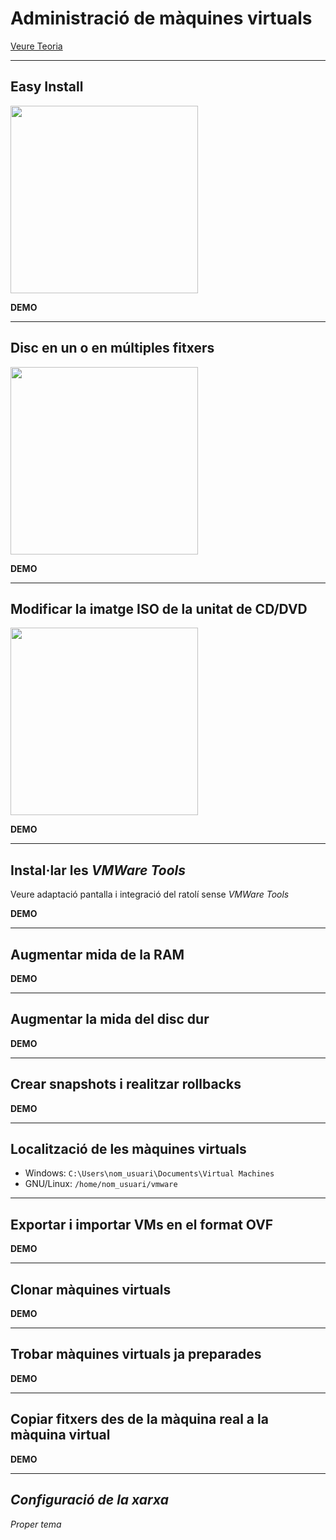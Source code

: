 # Administració de màquines virtuals
[Veure Teoria](https://jrodr236.github.io/SOM/AdministracioDeMaquinesVirtuals.html)

---

Easy Install
-----------


<img src="https://geek-university.com/wp-content/images/vmware-player/vmware_player_easy_install.jpg?x13092" height="300px">

**DEMO**

---

Disc en un o en múltiples fitxers
------------


<img src="https://i.stack.imgur.com/76ObU.png" height="300px">
 
**DEMO**

---

Modificar la imatge ISO de la unitat de CD/DVD
-------------

<img src="http://www.techulator.com/attachments/Resources/5081-14750-VMWare-Workstation-options.png" height="300px">

**DEMO**

---

## Instal·lar les _VMWare Tools_

Veure adaptació pantalla i integració del ratolí sense _VMWare Tools_

**DEMO**

---

## Augmentar mida de la RAM

**DEMO**

---

## Augmentar la mida del disc dur

**DEMO**

---

## Crear snapshots i realitzar rollbacks

**DEMO**

---

Localització de les màquines virtuals
--------------------------

- Windows: `C:\Users\nom_usuari\Documents\Virtual Machines`
- GNU/Linux: `/home/nom_usuari/vmware`

---
## Exportar i importar VMs en el format OVF

**DEMO**

---

## Clonar màquines virtuals

**DEMO**

---

## Trobar màquines virtuals ja preparades

**DEMO**

---

## Copiar fitxers des de la màquina real a la màquina virtual

**DEMO**

---

## *Configuració de la xarxa*
*Proper tema*
